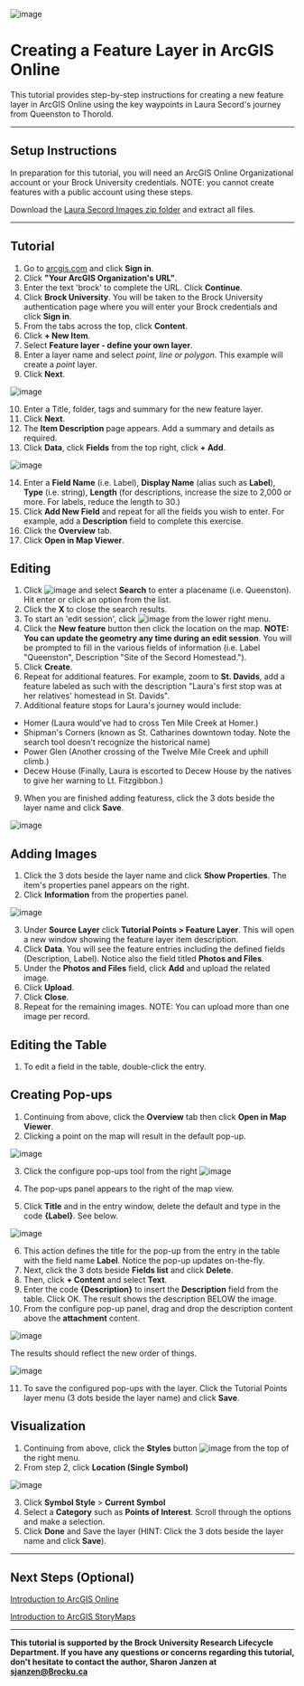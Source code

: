 ![image](https://user-images.githubusercontent.com/45638590/176009670-5a28dcc6-1b48-4092-b5b5-567413f1990d.png)

# Creating a Feature Layer in ArcGIS Online
This tutorial provides step-by-step instructions for creating a new feature layer in ArcGIS Online using the key waypoints in Laura Secord's journey from Queenston to Thorold.

----

## Setup Instructions
In preparation for this tutorial, you will need an ArcGIS Online Organizational account or your Brock University credentials. NOTE: you cannot create features with a public account using these steps.

Download the [Laura Secord Images zip folder](https://github.com/BrockDSL/feature-layers-in-arcgis-online/blob/main/FeatureImages.zip) and extract all files.

----

## Tutorial

1. Go to [arcgis.com](https://www.arcgis.com/) and click **Sign in**.
2. Click **"Your ArcGIS Organization's URL"**.
3. Enter the text 'brock' to complete the URL. Click **Continue**.
4. Click **Brock University**. You will be taken to the Brock University authentication page where you will enter your Brock credentials and click **Sign in**.
5. From the tabs across the top, click **Content**.
6. Click **+ New Item**.
7. Select **Feature layer - define your own layer**.
8. Enter a layer name and select *point, line or polygon*. This example will create a *point* layer.
9. Click **Next**.

  ![image](https://user-images.githubusercontent.com/45638590/175981617-a38acf86-2048-46bb-87fc-458ba6ba1b8b.png)

10. Enter a Title, folder, tags and summary for the new feature layer.
11. Click **Next**.
12. The **Item Description** page appears. Add a summary and details as required.
13. Click **Data**, click **Fields** from the top right, click **+ Add**.

  ![image](https://user-images.githubusercontent.com/45638590/175981930-c658e791-9297-4b93-8398-d06f947d5219.png)

14. Enter a **Field Name** (i.e. Label), **Display Name** (alias such as **Label**), **Type** (i.e. string), **Length** (for descriptions, increase the size to 2,000 or more. For labels, reduce the length to 30.)
15. Click **Add New Field** and repeat for all the fields you wish to enter. For example, add a **Description** field to complete this exercise.
16. Click the **Overview** tab.
17. Click **Open in Map Viewer**.

## Editing

1. Click ![image](https://user-images.githubusercontent.com/45638590/175988242-36039c00-7f4b-489e-aee0-da602b5f2079.png) and select **Search** to enter a placename (i.e. Queenston). Hit enter or click an option from the list.
2. Click the **X** to close the search results.
3. To start an 'edit session', click ![image](https://user-images.githubusercontent.com/45638590/176219330-5fc7407d-9031-4a2d-807f-2ca8088f7369.png)
  from the lower right menu.
5. Click the **New feature** button then click the location on the map. **NOTE: You can update the geometry any time during an edit session**. You will be prompted to fill in the various fields of information (i.e. Label "Queenston", Description "Site of the Secord Homestead.").
6. Click **Create**.
7. Repeat for additional features. For example, zoom to **St. Davids**, add a feature labeled as such with the description "Laura's first stop was at her relatives' homestead in St. Davids".
8. Additional feature stops for Laura's journey would include: 
  - Homer (Laura would've had to cross Ten Mile Creek at Homer.)
  - Shipman's Corners (known as St. Catharines downtown today. Note the search tool doesn't recognize the historical name)
  - Power Glen (Another crossing of the Twelve Mile Creek and uphill climb.)
  - Decew House (Finally, Laura is escorted to Decew House by the natives to give her warning to Lt. Fitzgibbon.)  
9. When you are finished adding featuress, click the 3 dots beside the layer name and click **Save**.

  ![image](https://user-images.githubusercontent.com/45638590/175997941-31a7620a-cb6c-43ac-9c62-20eccb0272b3.png)


## Adding Images

1. Click the 3 dots beside the layer name and click **Show Properties**. The item's properties panel appears on the right.
2. Click **Information** from the properties panel.

  ![image](https://user-images.githubusercontent.com/45638590/175998936-5941370b-3d86-422f-9fbc-c710b4981967.png)
 
3. Under **Source Layer** click **Tutorial Points > Feature Layer**. This will open a new window showing the feature layer item description.
4. Click **Data**. You will see the feature entries including the defined fields (Description, Label). Notice also the field titled **Photos and Files**.
5. Under the **Photos and Files** field, click **Add** and upload the related image.
6. Click **Upload**.
7. Click **Close**.
8. Repeat for the remaining images. NOTE: You can upload more than one image per record.

## Editing the Table

1. To edit a field in the table, double-click the entry. 

## Creating Pop-ups

1. Continuing from above, click the **Overview** tab then click **Open in Map Viewer**.
2. Clicking a point on the map will result in the default pop-up.

  ![image](https://user-images.githubusercontent.com/45638590/176007064-c137d2b9-048a-4500-92d1-a53ab77210ce.png)

3. Click the configure pop-ups tool from the right ![image](https://user-images.githubusercontent.com/45638590/176007368-23601382-62ad-4a36-aac2-5e9160b12e47.png)

4. The pop-ups panel appears to the right of the map view.
5. Click **Title** and in the entry window, delete the default and type in the code **{Label}**. See below.

  ![image](https://user-images.githubusercontent.com/45638590/176007936-88b89824-d37a-4e6a-9ac7-66c44359f11a.png)

6. This action defines the title for the pop-up from the entry in the table with the field name **Label**. Notice the pop-up updates on-the-fly.
7. Next, click the 3 dots beside **Fields list** and click **Delete**.
8. Then, click **+ Content** and select **Text**.
9. Enter the code **{Description}** to insert the **Description** field from the table. Click OK. The result shows the description BELOW the image.
10. From the configure pop-up panel, drag and drop the description content above the **attachment** content.

  ![image](https://user-images.githubusercontent.com/45638590/176008768-017eda8a-e4a6-4673-91b1-6b32f688614e.png)

The results should reflect the new order of things.

  ![image](https://user-images.githubusercontent.com/45638590/176008919-93c6e1cc-ef4d-4405-a777-ac11225f9723.png)

11. To save the configured pop-ups with the layer. Click the Tutorial Points layer menu (3 dots beside the layer name) and click **Save**.

## Visualization

1. Continuing from above, click the **Styles** button ![image](https://user-images.githubusercontent.com/45638590/176010512-40afcbf1-fe40-4801-b5c5-ac84bdbe2196.png)
 from the top of the right menu.
2. From step 2, click **Location (Single Symbol)**

  ![image](https://user-images.githubusercontent.com/45638590/176010862-872e5b9e-68de-4226-94e8-0f798d3a8fb7.png)

3. Click **Symbol Style** > **Current Symbol**
4. Select a **Category** such as **Points of Interest**. Scroll through the options and make a selection.
5. Click **Done** and Save the layer (HINT: Click the 3 dots beside the layer name and click **Save**).

----

## Next Steps (Optional)

[Introduction to ArcGIS Online](https://brockdsl.github.io/Introduction-to-ArcGIS-Online/Tutorial)

[Introduction to ArcGIS StoryMaps](https://brockdsl.github.io/Introduction-to-ArcGIS-StoryMaps/Tutorial)

----

**This tutorial is supported by the Brock University Research Lifecycle Department.  If you have any questions or concerns regarding this tutorial, don't hesitate to contact the author, Sharon Janzen at [sjanzen@Brocku.ca](mailto:sjanzen@Brocku.ca)**

